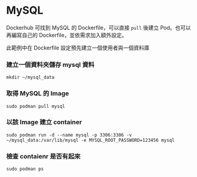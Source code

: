 # MySQL

Dockerhub 可找到 MySQL 的 Dockerfile，可以直接 `pull` 後建立 Pod。也可以再編寫自己的 Dockerfile，並依需求加入額外設定。

此範例中在 Dockerfile 設定預先建立一個使用者與一個資料庫

### 建立一個資料夾儲存 mysql 資料
```
mkdir ~/mysql_data
```

### 取得 MySQL 的 Image 

```
sudo podman pull mysql
```

### 以該 Image 建立 container

```
sudo podman run -d --name mysql -p 3306:3306 -v ~/mysql_data:/var/lib/mysql -e MYSQL_ROOT_PASSWORD=123456 mysql
```

### 檢查 contaienr 是否有起來
```
sudo podman ps
```
